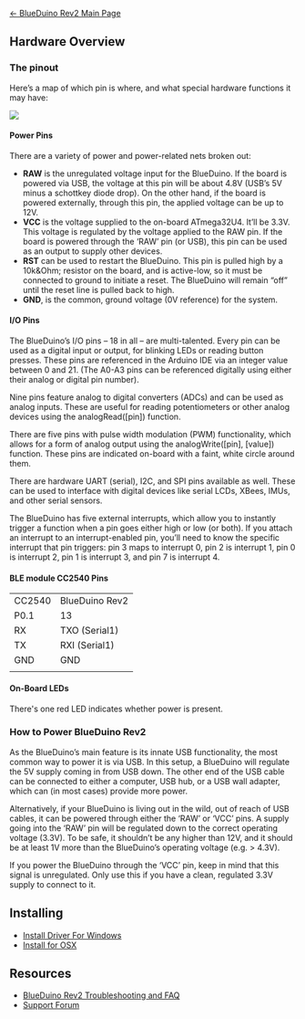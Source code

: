 [← BlueDuino Rev2 Main Page](BlueDuino_rev2.md)

## Hardware Overview

### The pinout

Here’s a map of which pin is where, and what special hardware functions
it may have:

<img src="https://i1.aprbrother.com/blueduino_1.jpg">

#### Power Pins

There are a variety of power and power-related nets broken out:

  - **RAW** is the unregulated voltage input for the BlueDuino. If the
    board is powered via USB, the voltage at this pin will be about 4.8V
    (USB’s 5V minus a schottkey diode drop). On the other hand, if the
    board is powered externally, through this pin, the applied voltage
    can be up to 12V.
  - **VCC** is the voltage supplied to the on-board ATmega32U4. It’ll be
    3.3V. This voltage is regulated by the voltage applied to the RAW
    pin. If the board is powered through the ‘RAW’ pin (or USB), this
    pin can be used as an output to supply other devices.
  - **RST** can be used to restart the BlueDuino. This pin is pulled
    high by a 10k\&Ohm; resistor on the board, and is active-low, so it
    must be connected to ground to initiate a reset. The BlueDuino will
    remain “off” until the reset line is pulled back to high.
  - **GND**, is the common, ground voltage (0V reference) for the
    system.

#### I/O Pins

The BlueDuino’s I/O pins – 18 in all – are multi-talented. Every pin can
be used as a digital input or output, for blinking LEDs or reading
button presses. These pins are referenced in the Arduino IDE via an
integer value between 0 and 21. (The A0-A3 pins can be referenced
digitally using either their analog or digital pin number).

Nine pins feature analog to digital converters (ADCs) and can be used as
analog inputs. These are useful for reading potentiometers or other
analog devices using the analogRead(\[pin\]) function.

There are five pins with pulse width modulation (PWM) functionality,
which allows for a form of analog output using the analogWrite(\[pin\],
\[value\]) function. These pins are indicated on-board with a faint,
white circle around them.

There are hardware UART (serial), I2C, and SPI pins available as well.
These can be used to interface with digital devices like serial LCDs,
XBees, IMUs, and other serial sensors.

The BlueDuino has five external interrupts, which allow you to instantly
trigger a function when a pin goes either high or low (or both). If you
attach an interrupt to an interrupt-enabled pin, you’ll need to know the
specific interrupt that pin triggers: pin 3 maps to interrupt 0, pin 2
is interrupt 1, pin 0 is interrupt 2, pin 1 is interrupt 3, and pin 7 is
interrupt 4.

#### BLE module CC2540 Pins

|        |                |
| ------ | -------------- |
| CC2540 | BlueDuino Rev2 |
| P0.1   | 13             |
| RX     | TXO (Serial1)  |
| TX     | RXI (Serial1)  |
| GND    | GND            |
|  |

#### On-Board LEDs

There's one red LED indicates whether power is present.

### How to Power BlueDuino Rev2

As the BlueDuino’s main feature is its innate USB functionality, the
most common way to power it is via USB. In this setup, a BlueDuino will
regulate the 5V supply coming in from USB down. The other end of the USB
cable can be connected to either a computer, USB hub, or a USB wall
adapter, which can (in most cases) provide more power.

Alternatively, if your BlueDuino is living out in the wild, out of reach
of USB cables, it can be powered through either the ‘RAW’ or ‘VCC’ pins.
A supply going into the ‘RAW’ pin will be regulated down to the correct
operating voltage (3.3V). To be safe, it shouldn’t be any higher than
12V, and it should be at least 1V more than the BlueDuino’s operating
voltage (e.g. \> 4.3V).

If you power the BlueDuino through the ‘VCC’ pin, keep in mind that this
signal is unregulated. Only use this if you have a clean, regulated 3.3V
supply to connect to it.

## Installing

  - [Install Driver For
    Windows](http://www.arduino.cc/en/Guide/ArduinoLeonardoMicro#toc10)
  - [Install for
    OSX](https://www.arduino.cc/en/Guide/ArduinoLeonardoMicro#toc9)

## Resources

  - [BlueDuino Rev2 Troubleshooting and
    FAQ](BlueDuino_Rev2_Troubleshooting_and_FAQ.md)
  - [Support Forum](http://bbs.aprbrother.com/c/arduino)
